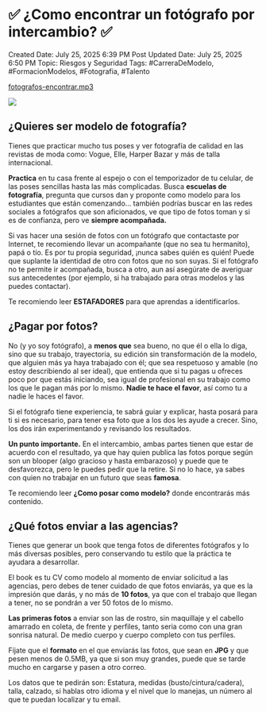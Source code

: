 # ✅ ¿Como encontrar un fotógrafo por intercambio? ✅

Created Date: July 25, 2025 6:39 PM
Post Updated Date: July 25, 2025 6:50 PM
Topic: Riesgos y Seguridad
Tags: #CarreraDeModelo, #FormacionModelos, #Fotografia, #Talento

[fotografos-encontrar.mp3](%E2%9C%85%20%C2%BFComo%20encontrar%20un%20fot%C3%B3grafo%20por%20intercambio%20%E2%9C%85%2023c5a94229d480d698ebee9d46a9757c/fotografos-encontrar.mp3)

![](%E2%9C%85%20%C2%BFComo%20encontrar%20un%20fot%C3%B3grafo%20por%20intercambio%20%E2%9C%85%2023c5a94229d480d698ebee9d46a9757c/copia-de-IMG_0112-copy-scaled.jpg)

## ¿Quieres ser modelo de fotografía?

Tienes que practicar mucho tus poses y ver fotografía de calidad en las revistas de moda como: Vogue, Elle, Harper Bazar y más de talla internacional.

**Practica** en tu casa frente al espejo o con el temporizador de tu celular, de las poses sencillas hasta las más complicadas. Busca **escuelas de fotografía**, pregunta que cursos dan y proponte como modelo para los estudiantes que están comenzando… también podrías buscar en las redes sociales a fotógrafos que son aficionados, ve que tipo de fotos toman y si es de confianza, pero ve **siempre acompañada.**

Si vas hacer una sesión de fotos con un fotógrafo que contactaste por Internet, te recomiendo llevar un acompañante (que no sea tu hermanito), papá o tío. Es por tu propia seguridad, ¡nunca sabes quién es quién! Puede que suplante la identidad de otro con fotos que no son suyas. Si el fotógrafo no te permite ir acompañada, busca a otro, aun así asegúrate de averiguar sus antecedentes (por ejemplo, si ha trabajado para otras modelos y las puedes contactar).

Te recomiendo leer **ESTAFADORES** para que aprendas a identificarlos.

## ¿Pagar por fotos?

No (y yo soy fotógrafo), a **menos que** sea bueno, no que él o ella lo diga, sino que su trabajo, trayectoria, su edición sin transformación de la modelo, que alguien más ya haya trabajado con él; que sea respetuoso y amable (no estoy describiendo al ser ideal), que entienda que si tu pagas u ofreces poco por que estás iniciando, sea igual de profesional en su trabajo como los que le pagan más por lo mismo. **Nadie te hace el favor**, así como tu a nadie le haces el favor.

Si el fotógrafo tiene experiencia, te sabrá guiar y explicar, hasta posará para ti si es necesario, para tener esa foto que a los dos les ayude a crecer. Sino, los dos irán experimentando y revisando los resultados.

**Un punto importante.** En el intercambio, ambas partes tienen que estar de acuerdo con el resultado, ya que hay quien publica las fotos porque según son un blooper (algo gracioso y hasta embarazoso) y puede que te desfavorezca, pero le puedes pedir que la retire. Si no lo hace, ya sabes con quien no trabajar en un futuro que seas **famosa**.

Te recomiendo leer **¿Como posar como modelo?** donde encontrarás más contenido.

## ¿Qué fotos enviar a las agencias?

Tienes que generar un book que tenga fotos de diferentes fotógrafos y lo más diversas posibles, pero conservando tu estilo que la práctica te ayudara a desarrollar.

El book es tu CV como modelo al momento de enviar solicitud a las agencias, pero debes de tener cuidado de que fotos enviarás, ya que es la impresión que darás, y no más de **10 fotos**, ya que con el trabajo que llegan a tener, no se pondrán a ver 50 fotos de lo mismo.

**Las primeras fotos** a enviar son las de rostro, sin maquillaje y el cabello amarrado en coleta, de frente y perfiles, tanto seria como con una gran sonrisa natural. De medio cuerpo y cuerpo completo con tus perfiles.

Fíjate que el **formato** en el que enviarás las fotos, que sean en **JPG** y que pesen menos de 0.5MB, ya que si son muy grandes, puede que se tarde mucho en cargarse y pasen a otro correo.

Los datos que te pedirán son: Estatura, medidas (busto/cintura/cadera), talla, calzado, si hablas otro idioma y el nivel que lo manejas, un número al que te puedan localizar y tu email.